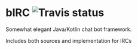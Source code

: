 # bIRC ![Travis status](https://travis-ci.org/Dragas/bIRC.svg?branch=master)

Somewhat elegant Java/Kotlin chat bot framework.

Includes both sources and implementation for IRCs